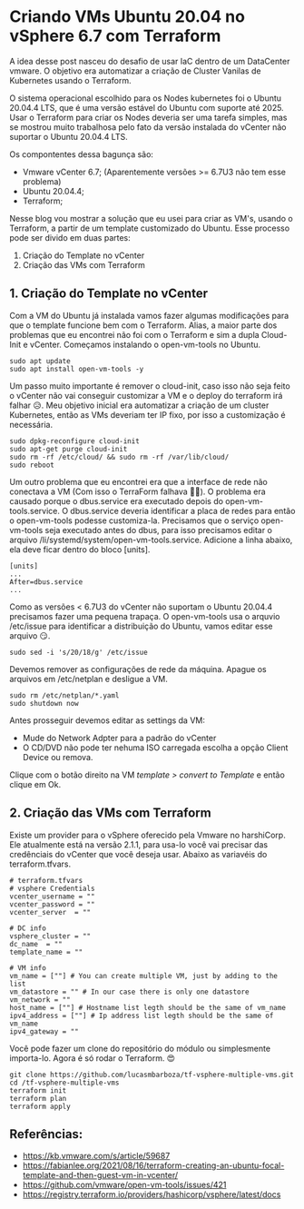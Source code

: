 # Criando VMs Ubuntu 20.04 no vSphere 6.7 com Terraform

A idea desse post nasceu do desafio de usar IaC dentro de um DataCenter vmware. O objetivo era automatizar a criação de Cluster Vanilas de Kubernetes usando o Terraform.

O sistema operacional escolhido para os Nodes kubernetes foi o Ubuntu 20.04.4 LTS, que é uma versão estável do Ubuntu com suporte até 2025. 
Usar o Terraform para criar os Nodes deveria ser uma tarefa simples, mas se mostrou muito trabalhosa pelo fato da versão instalada do vCenter não suportar o Ubuntu 20.04.4 LTS. 

Os compontentes dessa bagunça são: 
* Vmware vCenter 6.7; (Aparentemente versões >= 6.7U3 não tem esse problema)
* Ubuntu 20.04.4; 
* Terraform;

Nesse blog vou mostrar a solução que eu usei para criar as VM's, usando o Terraform, a partir de um template customizado do Ubuntu. 
Esse processo pode ser divido em duas partes: 
1. Criação do Template no vCenter
2. Criação das VMs com Terraform

## 1. Criação do Template no vCenter

Com a VM do Ubuntu já instalada vamos fazer algumas modificações para que o template funcione bem com o Terraform. Alias, a maior parte  dos problemas que eu encontrei não foi com o Terraform e sim a dupla Cloud-Init e vCenter. Começamos instalando o open-vm-tools no Ubuntu.
```
sudo apt update
sudo apt install open-vm-tools -y 
```
Um passo muito importante é remover o cloud-init, caso isso não seja feito o vCenter não vai conseguir customizar a VM e o deploy do terraform irá falhar 😥. Meu objetivo inicial era automatizar a criação de um cluster Kubernetes, então as VMs deveriam ter IP fixo, por isso a customização é necessária.
```
sudo dpkg-reconfigure cloud-init
sudo apt-get purge cloud-init
sudo rm -rf /etc/cloud/ && sudo rm -rf /var/lib/cloud/
sudo reboot
```
Um outro problema que eu encontrei era que a interface de rede não conectava a VM (Com isso o TerraForm falhava 🤦‍♂️). O problema era causado porque o dbus.service era executado depois do open-vm-tools.service. O dbus.service deveria identificar a placa de redes para então o open-vm-tools podesse customiza-la. Precisamos que o serviço open-vm-tools seja executado antes do dbus, para isso precisamos editar o arquivo /li/systemd/system/open-vm-tools.service. Adicione a linha abaixo, ela deve ficar dentro do bloco [units]. 

```
[units]
...
After=dbus.service
...
```
Como as versões < 6.7U3 do vCenter não suportam o Ubuntu 20.04.4 precisamos fazer uma pequena trapaça. O open-vm-tools usa o arquvio /etc/issue para identificar a distribuição do Ubuntu, vamos editar esse arquivo 😏.
```
sudo sed -i 's/20/18/g' /etc/issue
``` 

Devemos remover as configurações de rede da máquina. Apague os arquivos em /etc/netplan e desligue a VM.
```
sudo rm /etc/netplan/*.yaml
sudo shutdown now
```
Antes prosseguir devemos editar as settings da VM: 
* Mude do Network Adpter para a padrão do vCenter 
* O CD/DVD não pode ter nehuma ISO carregada escolha a opção Client Device ou remova.

Clique com o botão direito na VM _template > convert to Template_ e então clique em Ok. 

## 2. Criação das VMs com Terraform

Existe um provider para o vSphere oferecido pela Vmware no harshiCorp. Ele atualmente está na versão 2.1.1, para usa-lo você vai precisar das credênciais do vCenter que você deseja usar. Abaixo as variavéis do terraform.tfvars. 

```
# terraform.tfvars
# vsphere Credentials
vcenter_username = ""
vcenter_password = ""
vcenter_server  = ""

# DC info
vsphere_cluster = ""
dc_name  = ""
template_name = ""

# VM info
vm_name = [""] # You can create multiple VM, just by adding to the list
vm_datastore = "" # In our case there is only one datastore
vm_network = "" 
host_name = [""] # Hostname list legth should be the same of vm_name 
ipv4_address = [""] # Ip address list legth should be the same of vm_name 
ipv4_gateway = ""

```
Você pode fazer um clone do repositório do módulo ou simplesmente importa-lo. Agora é só rodar o Terraform. 😍
```
git clone https://github.com/lucasmbarboza/tf-vsphere-multiple-vms.git
cd /tf-vsphere-multiple-vms
terraform init
terraform plan
terraform apply
```
## Referências: 
* https://kb.vmware.com/s/article/59687
* https://fabianlee.org/2021/08/16/terraform-creating-an-ubuntu-focal-template-and-then-guest-vm-in-vcenter/
* https://github.com/vmware/open-vm-tools/issues/421
* https://registry.terraform.io/providers/hashicorp/vsphere/latest/docs
